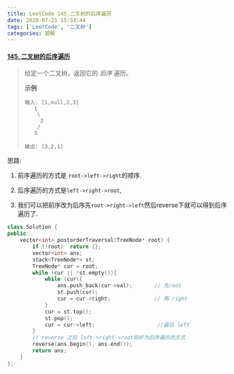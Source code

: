 ```yaml
---
title: LeetCode 145.二叉树的后序遍历
date: 2020-07-21 15:53:44
tags: ['LeetCode', '二叉树']
categories: 题解
---
```


#### [145. 二叉树的后序遍历](https://leetcode-cn.com/problems/binary-tree-postorder-traversal/)

> 给定一个二叉树，返回它的 *后序* 遍历。
>
>  **示例** 
>
> ```
> 输入: [1,null,2,3]  
>    1
>     \
>      2
>     /
>    3 
> 
> 输出: [3,2,1]
> ```

思路: 

1. 前序遍历的方式是 `root->left->right`的顺序.

2. 后序遍历的方式是`left->right->root`, 

3. 我们可以把前序改为后序先`root->right->left`然后reverse下就可以得到后序遍历了.

```C++
class Solution {
public:
    vector<int> postorderTraversal(TreeNode* root) {
        if (!root)  return {};
        vector<int> ans;
        stack<TreeNode*> st;
        TreeNode* cur = root;
        while (cur || !st.empty()){
            while (cur){
                ans.push_back(cur->val);       // 先root
                st.push(cur);
                cur = cur->right; 			   // 再 right
            }
            cur = st.top();
            st.pop();
            cur = cur->left;					//最后 left
        }
        // reverse 之后 left->right->root刚好为后序遍历的方式
        reverse(ans.begin(), ans.end());     
        return ans;
    }
};
```

